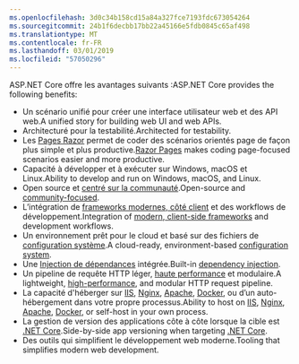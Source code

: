 ```yaml
---
ms.openlocfilehash: 3d0c34b158cd15a84a327fce7193fdc673054264
ms.sourcegitcommit: 24b1f6decbb17bb22a45166e5fdb0845c65af498
ms.translationtype: MT
ms.contentlocale: fr-FR
ms.lasthandoff: 03/01/2019
ms.locfileid: "57050296"
---
```

<span data-ttu-id="a4bfe-101">ASP.NET Core offre les avantages suivants :</span><span class="sxs-lookup"><span data-stu-id="a4bfe-101">ASP.NET Core provides the following benefits:</span></span>

* <span data-ttu-id="a4bfe-102">Un scénario unifié pour créer une interface utilisateur web et des API web.</span><span class="sxs-lookup"><span data-stu-id="a4bfe-102">A unified story for building web UI and web APIs.</span></span>
* <span data-ttu-id="a4bfe-103">Architecturé pour la testabilité.</span><span class="sxs-lookup"><span data-stu-id="a4bfe-103">Architected for testability.</span></span>
* <span data-ttu-id="a4bfe-104">Les [Pages Razor](xref:razor-pages/index) permet de coder des scénarios orientés page de façon plus simple et plus productive.</span><span class="sxs-lookup"><span data-stu-id="a4bfe-104">[Razor Pages](xref:razor-pages/index) makes coding page-focused scenarios easier and more productive.</span></span>
* <span data-ttu-id="a4bfe-105">Capacité à développer et à exécuter sur Windows, macOS et Linux.</span><span class="sxs-lookup"><span data-stu-id="a4bfe-105">Ability to develop and run on Windows, macOS, and Linux.</span></span>
* <span data-ttu-id="a4bfe-106">Open source et [centré sur la communauté](https://live.asp.net/).</span><span class="sxs-lookup"><span data-stu-id="a4bfe-106">Open-source and [community-focused](https://live.asp.net/).</span></span>
* <span data-ttu-id="a4bfe-107">L’intégration de [frameworks modernes, côté client](xref:razor-components/index) et des workflows de développement.</span><span class="sxs-lookup"><span data-stu-id="a4bfe-107">Integration of [modern, client-side frameworks](xref:razor-components/index) and development workflows.</span></span>
* <span data-ttu-id="a4bfe-108">Un environnement prêt pour le cloud et basé sur des fichiers de [configuration système](xref:fundamentals/configuration/index).</span><span class="sxs-lookup"><span data-stu-id="a4bfe-108">A cloud-ready, environment-based [configuration system](xref:fundamentals/configuration/index).</span></span>
* <span data-ttu-id="a4bfe-109">Une [Injection de dépendances](xref:fundamentals/dependency-injection) intégrée.</span><span class="sxs-lookup"><span data-stu-id="a4bfe-109">Built-in [dependency injection](xref:fundamentals/dependency-injection).</span></span>
* <span data-ttu-id="a4bfe-110">Un pipeline de requête HTTP léger, [haute performance](https://github.com/aspnet/benchmarks) et modulaire.</span><span class="sxs-lookup"><span data-stu-id="a4bfe-110">A lightweight, [high-performance](https://github.com/aspnet/benchmarks), and modular HTTP request pipeline.</span></span>
* <span data-ttu-id="a4bfe-111">La capacité d'héberger sur [IIS](xref:host-and-deploy/iis/index), [Nginx](xref:host-and-deploy/linux-nginx), [Apache](xref:host-and-deploy/linux-apache), [Docker](xref:host-and-deploy/docker/index), ou d’un auto-hébergement dans votre propre processus.</span><span class="sxs-lookup"><span data-stu-id="a4bfe-111">Ability to host on [IIS](xref:host-and-deploy/iis/index), [Nginx](xref:host-and-deploy/linux-nginx), [Apache](xref:host-and-deploy/linux-apache), [Docker](xref:host-and-deploy/docker/index), or self-host in your own process.</span></span>
* <span data-ttu-id="a4bfe-112">La gestion de version des applications côte à côte lorsque la cible est [.NET Core](/dotnet/articles/standard/choosing-core-framework-server).</span><span class="sxs-lookup"><span data-stu-id="a4bfe-112">Side-by-side app versioning when targeting [.NET Core](/dotnet/articles/standard/choosing-core-framework-server).</span></span>
* <span data-ttu-id="a4bfe-113">Des outils qui simplifient le développement web moderne.</span><span class="sxs-lookup"><span data-stu-id="a4bfe-113">Tooling that simplifies modern web development.</span></span>
